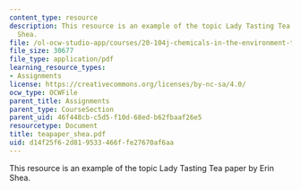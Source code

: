 ```yaml
---
content_type: resource
description: This resource is an example of the topic Lady Tasting Tea paper by Erin
  Shea.
file: /ol-ocw-studio-app/courses/20-104j-chemicals-in-the-environment-toxicology-and-public-health-be-104j-spring-2005/d14f25f62d819533466ffe27670af6aa_teapaper_shea.pdf
file_size: 30677
file_type: application/pdf
learning_resource_types:
- Assignments
license: https://creativecommons.org/licenses/by-nc-sa/4.0/
ocw_type: OCWFile
parent_title: Assignments
parent_type: CourseSection
parent_uid: 46f448cb-c5d5-f10d-68ed-b62fbaaf26e5
resourcetype: Document
title: teapaper_shea.pdf
uid: d14f25f6-2d81-9533-466f-fe27670af6aa
---
```

This resource is an example of the topic Lady Tasting Tea paper by Erin Shea.